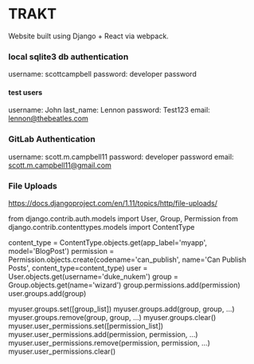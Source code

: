 # TRAKT

Website built using Django + React via webpack.


### local sqlite3 db authentication

username: scottcampbell
password: developer password

#### test users
username: John
last_name: Lennon
password: Test123
email: lennon@thebeatles.com

### GitLab Authentication

username: scott.m.campbell11
password: developer password
email: scott.m.campbell11@gmail.com


### File Uploads

https://docs.djangoproject.com/en/1.11/topics/http/file-uploads/


from django.contrib.auth.models import User, Group, Permission
from django.contrib.contenttypes.models import ContentType

content_type = ContentType.objects.get(app_label='myapp', model='BlogPost')
permission = Permission.objects.create(codename='can_publish',
                                       name='Can Publish Posts',
                                       content_type=content_type)
user = User.objects.get(username='duke_nukem')
group = Group.objects.get(name='wizard')
group.permissions.add(permission)
user.groups.add(group)


myuser.groups.set([group_list])
myuser.groups.add(group, group, ...)
myuser.groups.remove(group, group, ...)
myuser.groups.clear()
myuser.user_permissions.set([permission_list])
myuser.user_permissions.add(permission, permission, ...)
myuser.user_permissions.remove(permission, permission, ...)
myuser.user_permissions.clear()
